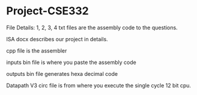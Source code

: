# Project-CSE332

File Details:
1, 2, 3, 4 txt files are the assembly code to the questions.

ISA docx describes our project in details.

cpp file is the assembler

inputs bin file is where you paste the assembly code

outputs bin file generates hexa decimal code

Datapath V3 circ file is from where you execute the single cycle 12 bit cpu.
